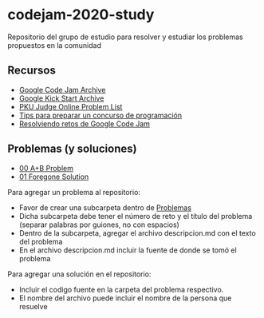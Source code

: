 # codejam-2020-study
Repositorio del grupo de estudio para resolver y estudiar los problemas propuestos en la comunidad

## Recursos
- [Google Code Jam Archive](https://codingcompetitions.withgoogle.com/codejam/archive)
- [Google Kick Start Archive](https://codingcompetitions.withgoogle.com/kickstart/archive)
- [PKU Judge Online Problem List](http://poj.org/problemlist)
- [Tips para preparar un concurso de programación](https://www.geeksforgeeks.org/how-to-prepare-for-acm-icpc/)
- [Resolviendo retos de Google Code Jam](https://medium.com/@davidenq/resolviendo-retos-de-google-code-jam-80f3a60a59b8)

## Problemas (y soluciones)
- [00 A+B Problem](./Problemas/00-AB-Problem/descripcion.md)
- [01 Foregone Solution](./Problemas/01-Foregone-Solution/descripcion.md)

Para agregar un problema al repositorio:
- Favor de crear una subcarpeta dentro de [Problemas](./Problemas/) 
- Dicha subcarpeta debe tener el número de reto y el título del problema (separar palabras por guiones, no con espacios)
- Dentro de la subcarpeta, agregar el archivo descripcion.md con el texto del problema 
- En el archivo descripcion.md incluir la fuente de donde se tomó el problema

Para agregar una solución en el repositorio:
- Incluir el codigo fuente en la carpeta del problema respectivo.
- El nombre del archivo puede incluir el nombre de la persona que resuelve
